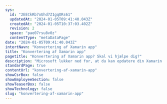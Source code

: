 ```yaml
---
sys:
  id: "2EECkRb7oUhd7Z1gqORs61"
  updatedAt: "2024-01-05T09:41:40.043Z"
  createdAt: "2024-01-05T10:37:03.402Z"
  revision: 2
  space: "pae07rsu8v0z"
  contentType: "metaDataPage"
date: "2024-01-05T09:41:40.043Z"
intertNavn: "Konvertering af Xamarin app"
title: "Konvertering af Xamarin app"
pagetitle: "Konvertering af Xamarin app? Skal vi hjælpe dig?"
description: "Microsoft lukker ned for, at du kan opdatere din Xamarin app med ny funktionalitet og rettelser fra d. 1/5 2024. Skal vi hjælpe med at konvertere din app?"
standardPage: true
contentUrl: "konvertering-af-xamarin-app"
showCsrBox: false
showEmployeeSection: false
showTeaserBox: false
showTechnology: false
slug: "konvertering-af-xamarin-app"
---
```

